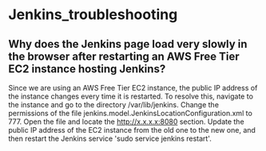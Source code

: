 # Jenkins_troubleshooting

## Why does the Jenkins page load very slowly in the browser after restarting an AWS Free Tier EC2 instance hosting Jenkins?
Since we are using an AWS Free Tier EC2 instance, the public IP address of the instance changes every time it is restarted. To resolve this, navigate to the instance and go to the directory /var/lib/jenkins. Change the permissions of the file jenkins.model.JenkinsLocationConfiguration.xml to 777. Open the file and locate the <jenkinsUrl>http://x.x.x.x:8080</jenkinsUrl> section. Update the public IP address of the EC2 instance from the old one to the new one, and then restart the Jenkins service 'sudo service jenkins restart'.
